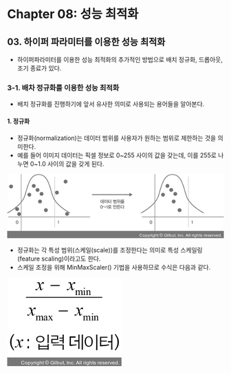 # Chapter 08: 성능 최적화
## 03. 하이퍼 파라미터를 이용한 성능 최적화
- 하이퍼파라미터를 이용한 성능 최적화의 추가적인 방법으로 배치 정규화, 드롭아웃, 조기 종료가 있다.

### 3-1. 배차 정규화를 이용한 성능 최적화
- 배치 정규화를 진행하기에 앞서 유사한 의미로 사용되는 용어들을 알아본다.

#### 1. 정규화
- 정규화(normalization)는 데이터 범위를 사용자가 원하는 범위로 제한하는 것을 의미한다.
- 예를 들어 이미지 데이터는 픽셀 정보로 0~255 사이의 값을 갖는데, 이를 255로 나누면 0~1.0 사이의 값을 갖게 된다.

![](./assets/Ch08-2/deeplearning01.jpg)

- 정규화는 각 특성 범위(스케일(scale))를 조정한다는 의미로 특성 스케일링(feature scaling)이라고도 한다.
- 스케일 조정을 위해 MinMaxScaler() 기법을 사용하므로 수식은 다음과 같다.

![](./assets/Ch08-2/formula01.jpg)

